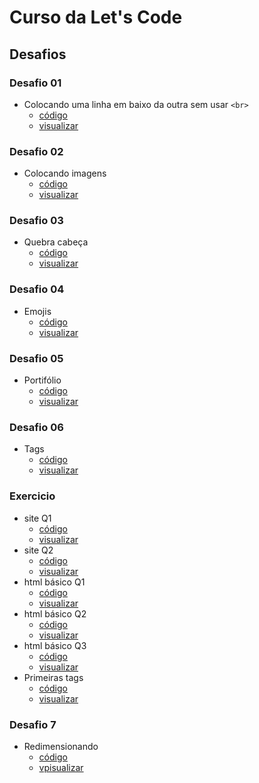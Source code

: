 # Curso da Let's Code
## Desafios
### Desafio 01
-  Colocando uma linha em baixo da outra sem usar `<br>`  
    - [código](https://github.com/kallyup/letscode-modulo-01/blob/main/desafios/desafio%201%20index.html)
    - [visualizar](https://raw.githack.com/kallyup/letscode-modulo-01/main/desafios/desafio%201%20index.html)
### Desafio 02
- Colocando imagens
    - [código](https://github.com/kallyup/letscode-modulo-01/blob/main/desafios/colocando%20imagens%20index.html)
    - [visualizar](https://raw.githack.com/kallyup/letscode-modulo-01/main/desafios/colocando%20imagens%20index.html)
### Desafio 03
- Quebra cabeça 
    - [código](https://github.com/kallyup/letscode-modulo-01/blob/main/desafios/mapa%20index.html)
    - [visualizar](https://raw.githack.com/kallyup/letscode-modulo-01/main/desafios/mapa%20index.html)
### Desafio 04
- Emojis
    - [código](https://github.com/kallyup/letscode-modulo-01/blob/main/desafios/emojis%20index.html)
    - [visualizar](https://raw.githack.com/kallyup/letscode-modulo-01/main/desafios/emojis%20index.html)
### Desafio 05
- Portifólio
    - [código](https://github.com/kallyup/letscode-modulo-01/blob/main/desafios/portifolio.html)
    - [visualizar](https://raw.githack.com/kallyup/letscode-modulo-01/main/desafios/portifolio.html)
### Desafio 06
- Tags
    - [código](https://github.com/kallyup/letscode-modulo-01/blob/main/desafios/tegs%20em%20html%20index.html)
    - [visualizar](https://raw.githack.com/kallyup/letscode-modulo-01/main/desafios/tegs%20em%20html%20index.html)
### Exercicio 
- site Q1
    - [código](https://github.com/kallyup/letscode-modulo-01/blob/main/desafios/recriando%20site%20index.html)
    - [visualizar](https://raw.githack.com/kallyup/letscode-modulo-01/main/desafios/recriando%20site%20index.html)
- site Q2
    - [código](https://github.com/kallyup/letscode-modulo-01/blob/main/desafios/concertando%20site%20index.html)
    - [visualizar](https://raw.githack.com/kallyup/letscode-modulo-01/main/desafios/concertando%20site%20index.html)
- html básico Q1
    - [código](https://github.com/kallyup/letscode-modulo-01/blob/main/desafios/bot%C3%A3o%20index.html)
    - [visualizar](https://raw.githack.com/kallyup/letscode-modulo-01/main/desafios/bot%C3%A3o%20index.html)
- html básico Q2
    - [código](https://github.com/kallyup/letscode-modulo-01/blob/main/desafios/tabela%20index.html)
    - [visualizar](https://raw.githack.com/kallyup/letscode-modulo-01/main/desafios/tabela%20index.html)
- html básico Q3
    - [código](https://github.com/kallyup/letscode-modulo-01/blob/main/desafios/formul%C3%A1rio%20index.html)
    - [visualizar](https://raw.githack.com/kallyup/letscode-modulo-01/main/desafios/formul%C3%A1rio%20index.html)
- Primeiras tags
    - [código](https://github.com/kallyup/letscode-modulo-01/blob/main/desafios/atv%20index.html)
    - [visualizar](https://raw.githack.com/kallyup/letscode-modulo-01/main/desafios/atv%20index.html)
### Desafio 7
- Redimensionando
    - [código](https://github.com/kallyup/letscode-modulo-01/blob/main/desafios/desafio7%20index.html)
    - [vpisualizar](https://raw.githack.com/kallyup/letscode-modulo-01/main/desafios/desafio7%20index.html)